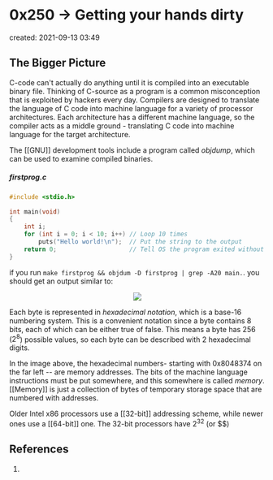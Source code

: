 # 0x250 -> Getting your hands dirty
created: 2021-09-13 03:49

## The Bigger Picture

C-code can't actually do anything until it is compiled into an executable binary file. Thinking of C-source as a program is a common misconception that is exploited by hackers every day. Compilers are designed to translate the language of C code into machine language for a variety of processor architectures. Each architecture has a different machine language, so the compiler acts as a middle ground - translating C code into machine language for the target architecture. 

The [[GNU]] development tools include a program called *objdump*, which can be used to examine compiled binaries. 

##### firstprog.c
```c
#include <stdio.h>

int main(void)
{
	int i;
	for (int i = 0; i < 10; i++) // Loop 10 times
		puts("Hello world!\n");  // Put the string to the output
	return 0;                    // Tell OS the program exited without errors
}
``` 

if you run `make firstprog && objdum -D firstprog | grep -A20 main.`. you should get an output similar to:

<p align="center"><img src="app://local/Users/jothamsoboyejo/Documents/Notes/Media/Screen Shot 2021-09-13 at 4.02.52 AM.png"></p>

Each byte is represented in *hexadecimal notation*, which is a base-16 numbering system. This is a convenient notation since a byte contains 8 bits, each of which can be either true of false. This means a byte has 256 ($2^8$) possible values, so each byte can be described with 2 hexadecimal digits.

In the image above, the hexadecimal numbers- starting with 0x8048374 on the far left -- are memory addresses. The bits of the machine language instructions must be put somewhere, and this somewhere is called *memory*. [[Memory]] is just a collection of bytes of temporary storage space that are numbered with addresses.

Older Intel x86 processors use a [[32-bit]] addressing scheme, while newer ones use a [[64-bit]] one. The 32-bit processors have $2^{32}$ (or $$)

## References
1. 